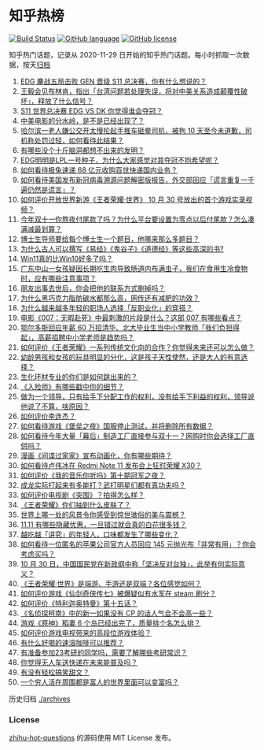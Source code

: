# 知乎热榜
[![Build Status](https://github.com/ToWeLong/zhihu-hot-questions/workflows/CI/badge.svg)](https://github.com/ToWeLong/zhihu-hot-questions/actions)
[![GitHub language](https://img.shields.io/badge/language-golang-orange.svg)](https://golang.org/)
[![GitHub license](https://img.shields.io/github/license/ToWeLong/zhihu-hot-questions)](https://github.com/ToWeLong/zhihu-hot-questions/blob/main/LICENSE)

知乎热门话题，记录从 2020-11-29 日开始的知乎热门话题。每小时抓取一次数据，按天[归档](./archives)

<!-- BEGIN -->

1. [EDG 鏖战五局击败 GEN 晋级 S11 总决赛，你有什么想说的？](https://www.zhihu.com/question/495731848)
1. [王毅会见布林肯，指出「台湾问题若处理失误，将对中美关系造成颠覆性破坏」，释放了什么信号？](https://www.zhihu.com/question/495712448)
1. [S11 世界总决赛 EDG VS DK 你觉得谁会夺冠？](https://www.zhihu.com/question/495774004)
1. [中美电影的分水岭，是不是已经出现了？](https://www.zhihu.com/question/494196396)
1. [哈尔滨一老人嫌公交开太慢抡起手推车砸晕司机，被拘 10 天至今未道歉，司机称处罚过轻，如何看待此结果？](https://www.zhihu.com/question/494812262)
1. [有哪些没个十斤脑洞都想不出来的发明？](https://www.zhihu.com/question/494965064)
1. [EDG明明是LPL一号种子，为什么大家感觉对其夺冠不抱希望呢？](https://www.zhihu.com/question/494713768)
1. [如何看待极兔速递 68 亿元收购百世快递国内业务？](https://www.zhihu.com/question/495353576)
1. [如何看待美国发布新冠病毒溯源问题解密版报告，外交部回应「谎言重复一千遍仍然是谎言」？](https://www.zhihu.com/question/495671242)
1. [如何评价开放世界新游《王者荣耀·世界》 10 月 30 号放出的首个游戏实录视频？](https://www.zhihu.com/question/495608837)
1. [今年双十一你熬夜付尾款了吗？为什么平台要设置为零点以后付尾款？怎么凑满减最划算？](https://www.zhihu.com/question/495775168)
1. [博士生导师要给每个博士生一个题目，他哪来那么多题目？](https://www.zhihu.com/question/495276712)
1. [为什么古人可以撰写《易经》《鬼谷子》《道德经》等这些高深的书?](https://www.zhihu.com/question/478853958)
1. [Win11真的比Win10好多了吗？](https://www.zhihu.com/question/490844524)
1. [广东中山一女孩疑因长期吃生肉导致肠道内布满虫子，我们在食用生冷食物时，应有哪些注意事项？](https://www.zhihu.com/question/495420154)
1. [朋友出事去世后，你会把他的联系方式删掉吗？](https://www.zhihu.com/question/60169997)
1. [为什么黑巧克力脂肪碳水都那么高，网传还有减肥的功效？](https://www.zhihu.com/question/404588750)
1. [为什么越来越多年轻的职场人选择「反职业化」的穿搭？](https://www.zhihu.com/question/495293017)
1. [电影《007：无暇赴死》中最刺激的片段是什么？这部 007 有哪些看点？](https://www.zhihu.com/question/488424497)
1. [鄂尔多斯回应年薪 60 万招清华、北大毕业生当中小学教师「我们负担得起」，高薪招聘中小学老师是趋势吗？](https://www.zhihu.com/question/495673930)
1. [如何评价《王者荣耀》一系列传统文化向的合作？你觉得未来还可以怎么做？](https://www.zhihu.com/question/495649637)
1. [幼龄男孩和女孩的玩具明显的分化，这是孩子天性使然，还是大人的有意选择？](https://www.zhihu.com/question/25157309)
1. [生化环材专业的你们是如何跳出来的？](https://www.zhihu.com/question/453870771)
1. [《入殓师》有哪些戳中你的细节？](https://www.zhihu.com/question/494716059)
1. [做为一个领导，只有给手下分配工作的权利，没有给手下利益的权利，领导说他说了不算，啥原因？](https://www.zhihu.com/question/494325000)
1. [如何评价李连杰？](https://www.zhihu.com/question/48624630)
1. [如何看待游戏《堡垒之夜》国服停止测试，并将删除所有数据？](https://www.zhihu.com/question/495677822)
1. [如何看待今年大量「幕后」制造工厂直接参与双十一？网购时你会选择工厂直供吗？](https://www.zhihu.com/question/495360409)
1. [漫画《间谍过家家》宣布动画化，你有哪些期待？](https://www.zhihu.com/question/495572184)
1. [如何看待卢伟冰在 Redmi Note 11 发布会上狂怼荣耀 X30？](https://www.zhihu.com/question/495168422)
1. [如何评价《我的音乐你听吗》第十期冠军之夜？](https://www.zhihu.com/question/495583199)
1. [成龙实际打起来有多能打？武打明星们都有真功夫吗？](https://www.zhihu.com/question/495717167)
1. [如何评价电视剧《突围》？拍得怎么样？](https://www.zhihu.com/question/493249717)
1. [《王者荣耀》你们抽到什么皮肤了？](https://www.zhihu.com/question/495410024)
1. [世界上哪一处的风景令你感受到惊世骇俗的美与震撼？](https://www.zhihu.com/question/493756724)
1. [11.11 有哪些隐藏优惠，一旦错过就会真的白花很多钱？](https://www.zhihu.com/question/495535080)
1. [越吃越「讲究」的年轻人，口味都发生了哪些变化？](https://www.zhihu.com/question/495296553)
1. [如何看待一位匿名的苹果公司官方人员回应 145 元抛光布「非常有用」？你会考虑买吗？](https://www.zhihu.com/question/495497090)
1. [10 月 30 日，中国国民党在新政纲中称「坚决反对台独」，此举有何实际意义？](https://www.zhihu.com/question/495704605)
1. [《王者荣耀·世界》是端游、手游还是双端？各位感觉如何？](https://www.zhihu.com/question/495605323)
1. [如何评价游戏《仙剑奇侠传七》被爆疑似有水军在 steam 刷分？](https://www.zhihu.com/question/495228124)
1. [如何评价《特利迦奥特曼》第十五话？](https://www.zhihu.com/question/495349810)
1. [《名侦探柯南》中的新一如果没有 CP 的话人气会不会高一些？](https://www.zhihu.com/question/493580333)
1. [游戏《原神》稻妻 6 个岛已经出完了，质量排个名怎么排？](https://www.zhihu.com/question/493838455)
1. [如何评价游戏电视带来的高段位游戏体验？](https://www.zhihu.com/question/495643959)
1. [有什么好喝的速溶咖啡可以推荐？](https://www.zhihu.com/question/37443576)
1. [有准备参加23考研的同学吗，需要了解哪些考研常识？](https://www.zhihu.com/question/474978086)
1. [你觉得无人车送快递在未来能普及吗？](https://www.zhihu.com/question/495663021)
1. [有没有轻松搞笑甜文？](https://www.zhihu.com/question/372522978)
1. [一个穷人活在周围都是富人的世界里面可以变富吗？](https://www.zhihu.com/question/494543455)

<!-- END -->

历史归档 [./archives](./archives)


### License
[zhihu-hot-questions](https://github.com/towelong/zhihu-hot-questions) 的源码使用 MIT License 发布。